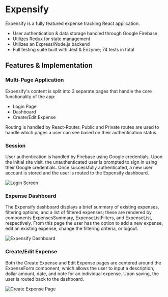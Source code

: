 # Expensify

Expensify is a fully featured expense tracking React application.

  - User authentication & data storage handled through Google Firebase
  - Utilizes Redux for state management
  - Utilizes an Express/Node.js backend
  - Full testing suite built with Jest & Enzyme; 74 tests in total

## Features & Implementation

### Multi-Page Application
Expensify's content is split into 3 separate pages that handle the core functionality of the app:
* Login Page
* Dashboard
* Create/Edit Expense

Routing is handled by React-Router. Public and Private routes are used to handle which pages a user can see based on their authentication status.

### Session

User authentication is handled by Firebase using Google credentials. Upon the initial site visit, the unauthenticated user is prompted to sign in using their Google credentials. Once successfully authenticated, a new user account is stored and the user is routed to the Expensify dashboard.

![Login Screen](https://imagizer.imageshack.com/img923/6504/Avu66b.png)

### Expense Dashboard

The Expensify dashboard displays a brief summary of existing expenses, filtering options, and a list of filtered expenses; these are rendered by components ExpensesSummary, ExpenseListFilters, and ExpenseList, respectively. From this page the user has the option to add a new expense, edit an existing expense, change the filtering criteria, or logout. 

![Expensify Dashboard](https://imagizer.imageshack.com/img922/1604/u1m2xv.png)

### Create/Edit Expense

Both the Create Expense and Edit Expense pages are centered around the ExpenseForm component, which allows the user to input a description, dollar amount, date, and note for an individual expense. Upon saving, the user is routed back to the dashboard.

![Create Expense Page](https://imagizer.imageshack.com/img924/1527/kWfQ07.png)

